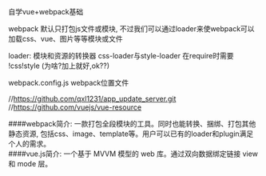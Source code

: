 
自学vue+webpack基础


 webpack 默认只打包js文件或模块, 不过我们可以通过loader来使webpack可以加载css、vue、图片等等模块或文件

 loader: 模块和资源的转换器
 	css-loader与style-loader 在require时需要 !css!style (为啥?加上就好,ok??)

 webpack.config.js   webpack位置文件



 //https://github.com/qxl1231/app_update_server.git
//https://github.com/vuejs/vue-resource

####webpack简介: 
一款打包全段模块的工具。同时也能转换、捆绑、打包其他静态资源, 包括css、image、template等。用户可以已有的loader和plugin满足个人的需求。<br>
####vue.js简介: 
一个基于 MVVM 模型的 web 库。通过双向数据绑定链接 view 和 mode 层。
